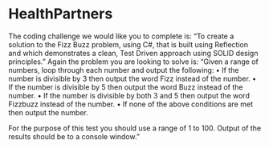 # HealthPartners

The coding challenge we would like you to complete is: 
“To create a solution to the Fizz Buzz problem, using C#, that is built using Reflection and which demonstrates a clean, Test Driven approach using SOLID design principles.”
Again the problem you are looking to solve is:
“Given a range of numbers, loop through each number and output the following:
•	If the number is divisible by 3 then output the word Fizz instead of the number.
•	If the number is divisible by 5 then output the word Buzz instead of the number.
•	If the number is divisible by both 3 and 5 then output the word Fizzbuzz instead of the number.
•	If none of the above conditions are met then output the number.

For the purpose of this test you should use a range of 1 to 100. Output of the results should be to a console window.”
